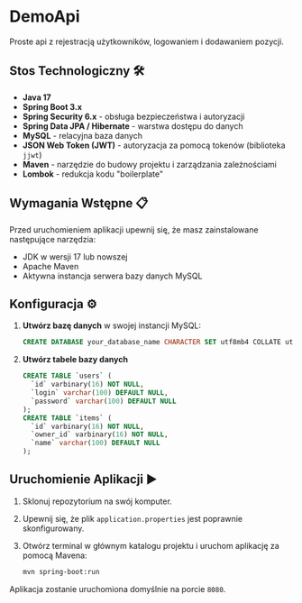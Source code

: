 
# DemoApi

Proste api z rejestracją użytkowników, logowaniem i dodawaniem pozycji.

## Stos Technologiczny 🛠️

* **Java 17**
* **Spring Boot 3.x**
* **Spring Security 6.x** - obsługa bezpieczeństwa i autoryzacji
* **Spring Data JPA / Hibernate** - warstwa dostępu do danych
* **MySQL** - relacyjna baza danych
* **JSON Web Token (JWT)** - autoryzacja za pomocą tokenów (biblioteka `jjwt`)
* **Maven** - narzędzie do budowy projektu i zarządzania zależnościami
* **Lombok** - redukcja kodu "boilerplate"

## Wymagania Wstępne 📋

Przed uruchomieniem aplikacji upewnij się, że masz zainstalowane następujące narzędzia:
* JDK w wersji 17 lub nowszej
* Apache Maven
* Aktywna instancja serwera bazy danych MySQL

## Konfiguracja ⚙️


1.  **Utwórz bazę danych** w swojej instancji MySQL:
    ```sql
    CREATE DATABASE your_database_name CHARACTER SET utf8mb4 COLLATE utf8mb4_unicode_ci;
    ```

2.  **Utwórz tabele bazy danych**

    ```sql
    CREATE TABLE `users` (
      `id` varbinary(16) NOT NULL,
      `login` varchar(100) DEFAULT NULL,
      `password` varchar(100) DEFAULT NULL
    );
    CREATE TABLE `items` (
      `id` varbinary(16) NOT NULL,
      `owner_id` varbinary(16) NOT NULL,
      `name` varchar(100) DEFAULT NULL
    );
    ```

## Uruchomienie Aplikacji ▶️

1.  Sklonuj repozytorium na swój komputer.
2.  Upewnij się, że plik `application.properties` jest poprawnie skonfigurowany.
3.  Otwórz terminal w głównym katalogu projektu i uruchom aplikację za pomocą Mavena:

    ```bash
    mvn spring-boot:run
    ```
Aplikacja zostanie uruchomiona domyślnie na porcie `8080`.